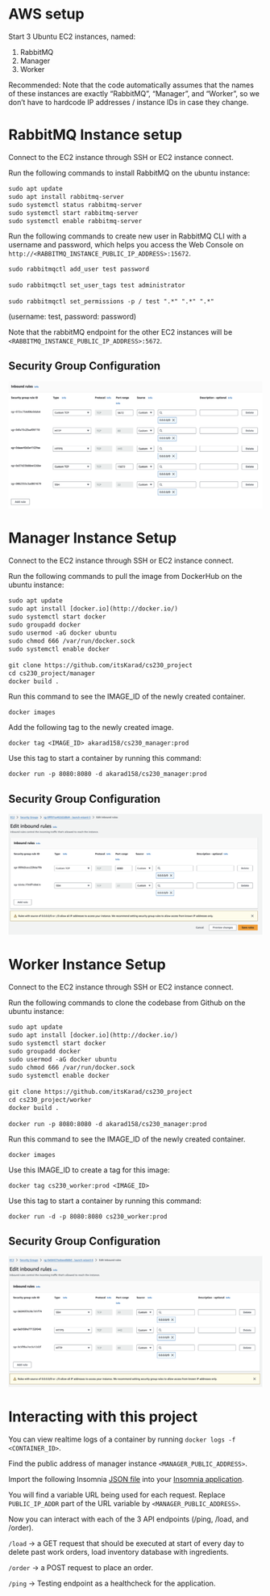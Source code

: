 # AWS setup

Start 3 Ubuntu EC2 instances, named:

1. RabbitMQ
2. Manager 
3. Worker

Recommended: Note that the code automatically assumes that the names of these instances are exactly “RabbitMQ”, “Manager”, and “Worker”, so we don’t have to hardcode IP addresses / instance IDs in case they change.

# RabbitMQ Instance setup

Connect to the EC2 instance through SSH or EC2 instance connect.

Run the following commands to install RabbitMQ on the ubuntu instance:

```
sudo apt update
sudo apt install rabbitmq-server
sudo systemctl status rabbitmq-server
sudo systemctl start rabbitmq-server
sudo systemctl enable rabbitmq-server
```

Run the following commands to create new user in RabbitMQ CLI with a username and password, which helps you access the Web Console on `http://<RABBITMQ_INSTANCE_PUBLIC_IP_ADDRESS>:15672`.

```
sudo rabbitmqctl add_user test password

sudo rabbitmqctl set_user_tags test administrator

sudo rabbitmqctl set_permissions -p / test ".*" ".*" ".*"
```

(username: test, password: password)

Note that the rabbitMQ endpoint for the other EC2 instances will be `<RABBITMQ_INSTANCE_PUBLIC_IP_ADDRESS>:5672`.

## Security Group Configuration

![Rabbit MQ Security Groups](./assets/RabbitMQSG.png)

# Manager Instance Setup

Connect to the EC2 instance through SSH or EC2 instance connect.

Run the following commands to pull the image from DockerHub on the ubuntu instance:

```
sudo apt update
sudo apt install [docker.io](http://docker.io/)
sudo systemctl start docker
sudo groupadd docker
sudo usermod -aG docker ubuntu
sudo chmod 666 /var/run/docker.sock
sudo systemctl enable docker

git clone https://github.com/itsKarad/cs230_project
cd cs230_project/manager
docker build .

```

Run this command to see the IMAGE_ID of the newly created container.

```
docker images
```

Add the following tag to the newly created image.


```
docker tag <IMAGE_ID> akarad158/cs230_manager:prod
```

Use this tag to start a container by running this command:

```
docker run -p 8080:8080 -d akarad158/cs230_manager:prod
```

## Security Group Configuration

![Manager Security Groups](./assets/ManagerSG.png)
# Worker Instance Setup

Connect to the EC2 instance through SSH or EC2 instance connect.

Run the following commands to clone the codebase from Github on the ubuntu instance:

```
sudo apt update
sudo apt install [docker.io](http://docker.io/)
sudo systemctl start docker
sudo groupadd docker
sudo usermod -aG docker ubuntu
sudo chmod 666 /var/run/docker.sock
sudo systemctl enable docker

git clone https://github.com/itsKarad/cs230_project
cd cs230_project/worker
docker build .

docker run -p 8080:8080 -d akarad158/cs230_manager:prod
```

Run this command to see the IMAGE_ID of the newly created container.

```
docker images
```

Use this IMAGE_ID to create a tag for this image:

```
docker tag cs230_worker:prod <IMAGE_ID>
```

Use this tag to start a container by running this command:

```
docker run -d -p 8080:8080 cs230_worker:prod
```

## Security Group Configuration

![Worker Security Groups](./assets/WorkerSG.png)

# Interacting with this project

You can view realtime logs of a container by running `docker logs -f <CONTAINER_ID>`.

Find the public address of manager instance `<MANAGER_PUBLIC_ADDRESS>`.

Import the following Insomnia [JSON file](./assets/API_Insomnia.json) into your [Insomnia application](https://insomnia.rest/download).

You will find a variable URL being used for each request. Replace `PUBLIC_IP_ADDR` part of the URL variable by `<MANAGER_PUBLIC_ADDRESS>`.

Now you can interact with each of the 3 API endpoints (/ping, /load, and /order).

`/load` → a GET request that should be executed at start of every day to delete past work orders, load inventory database with ingredients.

`/order` → a POST request to place an order.

`/ping` → Testing endpoint as a healthcheck for the application.